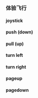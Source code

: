 ### 体验飞行

#### joystick

#### push (down)

#### pull (up)

#### turn left

#### turn right

#### pageup

#### pagedown

